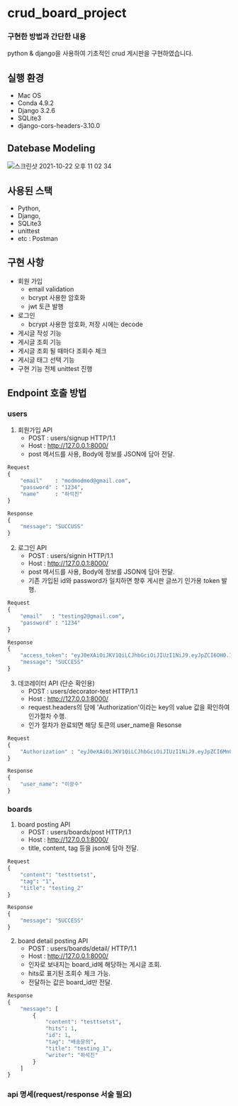 # crud_board_project
### 구현한 방법과 간단한 내용
python & django을 사용하여 기초적인 crud 게시판을 구현하였습니다. 

## 실행 환경
- Mac OS
- Conda 4.9.2
- Django 3.2.6
- SQLite3
- django-cors-headers-3.10.0

## Datebase Modeling
![스크린샷 2021-10-22 오후 11 02 34](https://user-images.githubusercontent.com/40171383/138491083-c2a780bf-74f3-47fc-a6f0-dc2430d5b6b4.png)

## 사용된 스택
- Python,
- Django,
- SQLite3
- unittest
- etc : Postman

## 구현 사항
- 회원 가입
    - email validation
    - bcrypt 사용한 암호화
    - jwt 토큰 발행
- 로그인
    - bcrypt 사용한 암호화, 저장 시에는 decode
- 게시글 작성 기능
- 게시글 조회 기능
- 게시글 조회 될 때마다 조회수 체크
- 게시글 태그 선택 기능
- 구현 기능 전체 unittest 진행

## Endpoint 호출 방법
### users
1. 회원가입 API
    - POST : users/signup HTTP/1.1
    - Host : http://127.0.0.1:8000/
    - post 메서드를 사용, Body에 정보를 JSON에 담아 전달.
```python
Request
{
    "email"    : "modmodmod@gmail.com",
    "password" : "1234",
    "name"     : "하석진"
}
```
```python
Response
{
    "message": "SUCCUSS"
}
```
2. 로그인 API
    - POST : users/signin HTTP/1.1
    - Host : http://127.0.0.1:8000/
    - post 메서드를 사용, Body에 정보를 JSON에 담아 전달.
    - 기존 가입된 id와 password가 일치하면 향후 게시판 글쓰기 인가용 token 발행.
```python
Request
{
    "email"   : "testing2@gmail.com",
    "password" : "1234"
}
```
```python
Response
{
    "access_token": "eyJ0eXAiOiJKV1QiLCJhbGciOiJIUzI1NiJ9.eyJpZCI6OH0.I7M5CBPlxVn9g83S-P23PNh5_0gZAub0d6n1RHy_8To",
    "message": "SUCCESS"
}
```
3. 데코레이터 API (단순 확인용)
    - POST : users/decorator-test HTTP/1.1
    - Host : http://127.0.0.1:8000/
    - request.headers의 담에 'Authorization'이라는 key의 value 값을 확인하여 인가절차 수행.
    - 인가 절차가 완료되면 해당 토큰의 user_name을 Resonse
```python
Request
{
    "Authorization" : "eyJ0eXAiOiJKV1QiLCJhbGciOiJIUzI1NiJ9.eyJpZCI6Mn0.K3LT0TtAMaJLcY5jxz_5dwLh5ENBojWSCHkA49e_kgE"
}
```
```python
Response
{
    "user_name": "이광수"
}
```
### boards
1. board posting API
    - POST : users/boards/post HTTP/1.1
    - Host : http://127.0.0.1:8000/
    - title, content, tag 등을 json에 담아 전달.
```python
Request
{
    "content": "testtsetst",
    "tag": "1",
    "title": "testing_2"
}
```
```python
Response
{
    "message": "SUCCESS"
}
```
2. board detail posting API
    - POST : users/boards/detail/ HTTP/1.1
    - Host : http://127.0.0.1:8000/
    - 인자로 보내지는 board_id에 해당하는 게시글 조회.
    - hits로 표기된 조회수 체크 가능.
    - 전달하는 값은 board_id만 전달.
```python
Response
{
    "message": [
        {
            "content": "testtsetst",
            "hits": 1,
            "id": 1,
            "tag": "배송문의",
            "title": "testing_1",
            "writer": "하석진"
        }
    ]
}
```
### api 명세(request/response 서술 필요)
